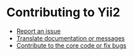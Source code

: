 Contributing to Yii2
====================

- [Report an issue](docs/internals/report-an-issue.md)
- [Translate documentation or messages](docs/internals/translations.md)
- [Contribute to the core code or fix bugs](docs/internals/getting-started.md)
